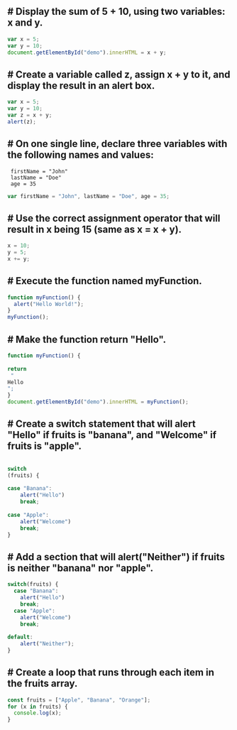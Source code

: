  ## # Display the sum of 5 + 10, using two variables: x and y.

``` js
var x = 5;
var y = 10;
document.getElementById("demo").innerHTML = x + y;
```
## # Create a variable called z, assign x + y to it, and display the result in an alert box.

``` js
var x = 5;
var y = 10;
var z = x + y;
alert(z);
```

## # On one single line, declare three variables with the following names and values:
```
 firstName = "John"
 lastName = "Doe"
 age = 35
```

``` js
var firstName = "John", lastName = "Doe", age = 35;
```

## # Use the correct assignment operator that will result in x being 15 (same as x = x + y).

``` js
x = 10;
y = 5;
x += y;
```

## # Execute the function named myFunction.

``` js
function myFunction() {
  alert("Hello World!");
}
myFunction();
```

## # Make the function return "Hello".

``` js
function myFunction() {
  
return
 "
Hello
";
}
document.getElementById("demo").innerHTML = myFunction();
```

##  # Create a switch statement that will alert "Hello" if fruits is "banana", and "Welcome" if fruits is "apple".

``` js

switch
(fruits) {
  
case "Banana":
    alert("Hello")
    break;
  
case "Apple":
    alert("Welcome")
    break;    
}
```

## # Add a section that will alert("Neither") if fruits is neither "banana" nor "apple".

``` js
switch(fruits) {
  case "Banana":
    alert("Hello")
    break;
  case "Apple":
    alert("Welcome")
    break;
  
default:
    alert("Neither");
}
```

## # Create a loop that runs through each item in the fruits array.

``` js
const fruits = ["Apple", "Banana", "Orange"];
for (x in fruits) {
  console.log(x);
}


```
